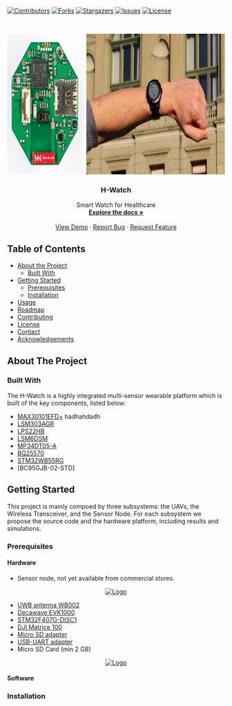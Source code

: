 <!--
*** Template source: https://github.com/othneildrew/Best-README-Template/blob/master/README.md
-->

<!-- PROJECT SHIELDS -->
<!--
*** I'm using markdown "reference style" links for readability.
*** Reference links are enclosed in brackets [ ] instead of parentheses ( ).
*** See the bottom of this document for the declaration of the reference variables
*** for contributors-url, forks-url, etc. This is an optional, concise syntax you may use.
*** https://www.markdownguide.org/basic-syntax/#reference-style-links
-->
[![Contributors][contributors-shield]][contributors-url]
[![Forks][forks-shield]][forks-url]
[![Stargazers][stars-shield]][stars-url]
[![Issues][issues-shield]][issues-url]
[![License][license-shield]][license-url]



<!-- PROJECT LOGO -->
<br />
<p align="center">
  <a href="https://github.com/ETH-PBL/H-Watch">
    <img src="img/abstract.png" alt="Logo" width="1269" height="325">
  </a>

  <h3 align="center">H-Watch</h3>

  <p align="center">
    Smart Watch for Healthcare
    <br />
    <a href="https://github.com/ETH-PBL/H-Watch"><strong>Explore the docs »</strong></a>
    <br />
    <br />
    <a href="https://www.youtube.com/watch?v=JSp1-hzvBWk">View Demo</a>
    ·
    <a href="https://github.com/ETH-PBL/H-Watch/issues">Report Bug</a>
    ·
    <a href="https://github.com/ETH-PBL/H-Watch/issues">Request Feature</a>
  </p>
</p>


<!-- TABLE OF CONTENTS -->
## Table of Contents

* [About the Project](#about-the-project)
  * [Built With](#built-with)
* [Getting Started](#getting-started)
  * [Prerequisites](#prerequisites)
  * [Installation](#installation)
* [Usage](#usage)
* [Roadmap](#roadmap)
* [Contributing](#contributing)
* [License](#license)
* [Contact](#contact)
* [Acknowledgements](#acknowledgements)



<!-- ABOUT THE PROJECT -->
## About The Project


### Built With
The H-Watch is a highly integrated multi-sensor wearable platform which is built of the key components, listed below: 

* [MAX30101EFD+](https://www.maximintegrated.com/en/products/interface/sensor-interface/MAX30101.html) hadhahdadh
* [LSM303AGR](https://www.st.com/en/mems-and-sensors/lsm303agr.html)
* [LPS22HB](https://www.st.com/en/mems-and-sensors/lps22hb.html)
* [LSM6DSM](https://www.st.com/en/mems-and-sensors/lsm6dsm.html)
* [MP34DT05-A](https://www.st.com/en/mems-and-sensors/mp34dt05-a.html)
* [BQ25570](https://www.ti.com/product/BQ25570)
* [STM32WB55RG](https://www.st.com/en/microcontrollers-microprocessors/stm32wb55rg.html)
* [BC95GJB-02-STD]



<!-- GETTING STARTED -->
## Getting Started

This project is mainly compoed by three subsystems: the UAVs, the Wireless Transceiver, and the Sensor Node. For each subsystem we propose the source code and the hardware platform, including results and simulations.

### Prerequisites

#### Hardware

* Sensor node, not yet available from commercial stores.

<p align="center">
  <a href="https://github.com/tommasopolonelli/SynthSense-WSN-UAV">
    <img src="img/sno.png" alt="Logo" width="1269" height="325">
  </a>
</p>

* [UWB antenna WB002](https://www.decawave.com/uwb-antennae-design-files/)
* [Decawave EVK1000](https://www.decawave.com/product/evk1000-evaluation-kit/)
* [STM32F407G-DISC1](https://www.st.com/en/evaluation-tools/stm32f4discovery.html)
* [DJI Matrice 100](https://www.dji.com/it/matrice100)
* [Micro SD adapter](https://www.digikey.it/product-detail/it/adafruit-industries-llc/254/1528-1462-ND/5761230)
* [USB-UART adapter](https://it.aliexpress.com/item/2024415412.html)
* Micro SD Card (min 2 GB)

<p align="center">
  <a href="https://github.com/tommasopolonelli/SynthSense-WSN-UAV">
    <img src="img/dji_EVK1000.jpg" alt="Logo" width="1269" height="1269">
  </a>
</p>



#### Software

### Installation









<!-- MARKDOWN LINKS & IMAGES -->
<!-- https://www.markdownguide.org/basic-syntax/#reference-style-links -->
[contributors-shield]: https://img.shields.io/github/contributors/tommasopolonelli/SynthSense-WSN-UAV.svg?style=flat-square
[contributors-url]: https://github.com/tommasopolonelli/SynthSense-WSN-UAV/graphs/contributors
[forks-shield]: https://img.shields.io/github/forks/tommasopolonelli/SynthSense-WSN-UAV.svg?style=flat-square
[forks-url]: https://github.com/tommasopolonelli/SynthSense-WSN-UAV/network/members
[stars-shield]: https://img.shields.io/github/stars/tommasopolonelli/SynthSense-WSN-UAV.svg?style=flat-square
[stars-url]: https://github.com/tommasopolonelli/SynthSense-WSN-UAV/stargazers
[issues-shield]: https://img.shields.io/github/issues/tommasopolonelli/SynthSense-WSN-UAV.svg?style=flat-square
[issues-url]: https://github.com/tommasopolonelli/SynthSense-WSN-UAV/issues
[license-shield]: https://img.shields.io/github/license/tommasopolonelli/SynthSense-WSN-UAV.svg?style=flat-square
[license-url]: https://github.com/tommasopolonelli/SynthSense-WSN-UAV/blob/master/LICENSE
[product-screenshot]: images/screenshot.png
